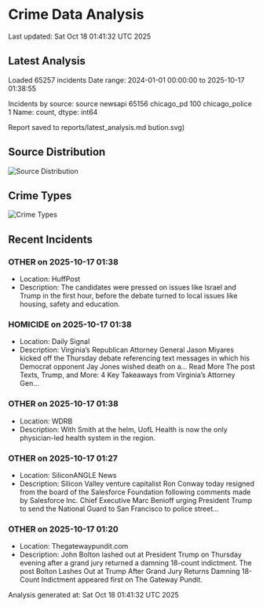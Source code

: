 # Crime Data Analysis
Last updated: Sat Oct 18 01:41:32 UTC 2025

## Latest Analysis

Loaded 65257 incidents
Date range: 2024-01-01 00:00:00 to 2025-10-17 01:38:55

Incidents by source:
source
newsapi           65156
chicago_pd          100
chicago_police        1
Name: count, dtype: int64

Report saved to reports/latest_analysis.md
bution.svg)

## Source Distribution
![Source Distribution](images/source_distribution.svg)

## Crime Types
![Crime Types](images/crime_types.svg)

## Recent Incidents

### OTHER on 2025-10-17 01:38
- Location: HuffPost
- Description: The candidates were pressed on issues like Israel and Trump in the first hour, before the debate turned to local issues like housing, safety and education.


### HOMICIDE on 2025-10-17 01:38
- Location: Daily Signal
- Description: Virginia’s Republican Attorney General Jason Miyares kicked off the Thursday debate referencing text messages in which his Democrat opponent Jay Jones wished death on a... Read More
The post Texts, Trump, and More: 4 Key Takeaways from Virginia’s Attorney Gen…


### OTHER on 2025-10-17 01:38
- Location: WDRB
- Description: With Smith at the helm, UofL Health is now the only physician-led health system in the region.


### OTHER on 2025-10-17 01:27
- Location: SiliconANGLE News
- Description: Silicon Valley venture capitalist Ron Conway today resigned from the board of the Salesforce Foundation following comments made by Salesforce Inc. Chief Executive Marc Benioff urging President Trump to send the National Guard to San Francisco to police street…


### OTHER on 2025-10-17 01:20
- Location: Thegatewaypundit.com
- Description: John Bolton lashed out at President Trump on Thursday evening after a grand jury returned a damning 18-count indictment.
The post Bolton Lashes Out at Trump After Grand Jury Returns Damning 18-Count Indictment appeared first on The Gateway Pundit.

Analysis generated at: Sat Oct 18 01:41:32 UTC 2025
